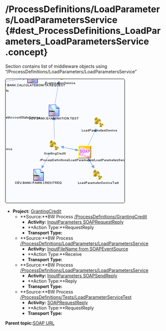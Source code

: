 # /ProcessDefinitions/LoadParameters/LoadParametersService {#dest_ProcessDefinitions_LoadParameters_LoadParametersService .concept}

Section contains list of middleware objects using “/ProcessDefinitions/LoadParameters/LoadParametersService”

![](dest_Id119.png)

-   **Project:** [GrantingCredit](../projs/GrantingCredit.md)
    -   **Source:**BW Process [/ProcessDefinitions/GrantingCredit](../../../projects/GrantingCredit/ProcessDefinitions/GrantingCredit.process.md)
        -   **Activity:** [InputParameters SOAPRequestReply](../projs/act_118.md)
        -   **Action Type:**RequestReply
        -   **Transport Type:**
    -   **Source:**BW Process [/ProcessDefinitions/LoadParameters/LoadParametersService](../../../projects/GrantingCredit/ProcessDefinitions/LoadParameters/LoadParametersService.process.md)
        -   **Activity:** [InputFileName from SOAPEventSource](../projs/act_120.md)
        -   **Action Type:**Receive
        -   **Transport Type:**
    -   **Source:**BW Process [/ProcessDefinitions/LoadParameters/LoadParametersService](../../../projects/GrantingCredit/ProcessDefinitions/LoadParameters/LoadParametersService.process.md)
        -   **Activity:** [InputParameters SOAPSendReply](../projs/act_122.md)
        -   **Action Type:**Reply
        -   **Transport Type:**
    -   **Source:**BW Process [/ProcessDefinitions/Tests/LoadParameterServiceTest](../../../projects/GrantingCredit/ProcessDefinitions/Tests/LoadParameterServiceTest.process.md)
        -   **Activity:** [SOAPRequestReply](../projs/act_126.md)
        -   **Action Type:**RequestReply
        -   **Transport Type:**

**Parent topic:**[SOAP URL](../../../../../../modules/demo_Enterprise/dita/crossref/dest/msgs/Group_Id145.md)

